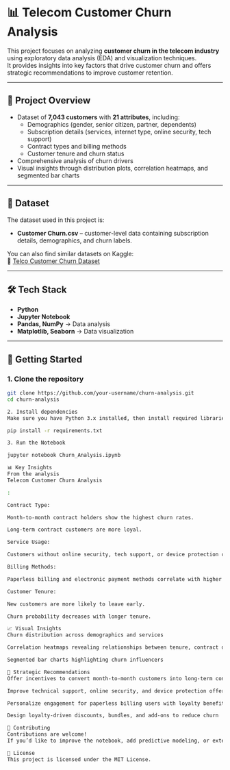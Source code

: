 # 📊 Telecom Customer Churn Analysis

This project focuses on analyzing **customer churn in the telecom industry** using exploratory data analysis (EDA) and visualization techniques.  
It provides insights into key factors that drive customer churn and offers strategic recommendations to improve customer retention.

---

## 📌 Project Overview
- Dataset of **7,043 customers** with **21 attributes**, including:
  - Demographics (gender, senior citizen, partner, dependents)  
  - Subscription details (services, internet type, online security, tech support)  
  - Contract types and billing methods  
  - Customer tenure and churn status  
- Comprehensive analysis of churn drivers  
- Visual insights through distribution plots, correlation heatmaps, and segmented bar charts  

---

## 📂 Dataset
The dataset used in this project is:  
- **Customer Churn.csv** – customer-level data containing subscription details, demographics, and churn labels.  

You can also find similar datasets on Kaggle:  
🔗 [Telco Customer Churn Dataset](https://www.kaggle.com/blastchar/telco-customer-churn)  

---

## 🛠 Tech Stack
- **Python**  
- **Jupyter Notebook**  
- **Pandas, NumPy** → Data analysis  
- **Matplotlib, Seaborn** → Data visualization  

---

## 🚀 Getting Started

### 1. Clone the repository
```bash
git clone https://github.com/your-username/churn-analysis.git
cd churn-analysis

2. Install dependencies
Make sure you have Python 3.x installed, then install required libraries:

pip install -r requirements.txt

3. Run the Notebook

jupyter notebook Churn_Analysis.ipynb

📊 Key Insights
From the analysis
Telecom Customer Churn Analysis

:

Contract Type:

Month-to-month contract holders show the highest churn rates.

Long-term contract customers are more loyal.

Service Usage:

Customers without online security, tech support, or device protection churn more frequently.

Billing Methods:

Paperless billing and electronic payment methods correlate with higher churn.

Customer Tenure:

New customers are more likely to leave early.

Churn probability decreases with longer tenure.

📈 Visual Insights
Churn distribution across demographics and services

Correlation heatmaps revealing relationships between tenure, contract duration, and churn

Segmented bar charts highlighting churn influencers

🎯 Strategic Recommendations
Offer incentives to convert month-to-month customers into long-term contracts

Improve technical support, online security, and device protection offerings

Personalize engagement for paperless billing users with loyalty benefits

Design loyalty-driven discounts, bundles, and add-ons to reduce churn

🤝 Contributing
Contributions are welcome!
If you’d like to improve the notebook, add predictive modeling, or extend the analysis, feel free to fork this repo and create a pull request.

📜 License
This project is licensed under the MIT License.
